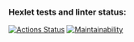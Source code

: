 ### Hexlet tests and linter status:
[![Actions Status](https://github.com/TamaraTamaraTamara/python-project-lvl1/workflows/hexlet-check/badge.svg)](https://github.com/TamaraTamaraTamara/python-project-lvl1/actions)
[![Maintainability](https://api.codeclimate.com/v1/badges/a99a88d28ad37a79dbf6/maintainability)](https://codeclimate.com/github/codeclimate/codeclimate/maintainability)
